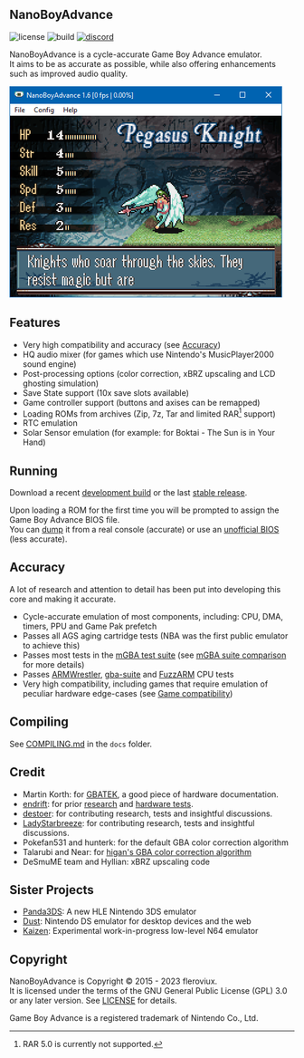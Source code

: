 <h2>NanoBoyAdvance</h2>

![license](https://img.shields.io/github/license/nba-emu/NanoBoyAdvance)
![build](https://img.shields.io/github/actions/workflow/status/nba-emu/NanoBoyAdvance/build.yml?branch=master)
[![discord](https://img.shields.io/discord/969218483873251338?logo=discord&label=discord)](https://discord.gg/4NnUjsf7Am)

NanoBoyAdvance is a cycle-accurate Game Boy Advance emulator.<br>
It aims to be as accurate as possible, while also offering enhancements such as
improved audio quality.<br>

![screenshot1](docs/screenshot.png)

## Features
- Very high compatibility and accuracy (see [Accuracy](#accuracy))
- HQ audio mixer (for games which use Nintendo's MusicPlayer2000 sound engine)
- Post-processing options (color correction, xBRZ upscaling and LCD ghosting simulation)
- Save State support (10x save slots available)
- Game controller support (buttons and axises can be remapped)
- Loading ROMs from archives (Zip, 7z, Tar and limited RAR[^1] support)
- RTC emulation
- Solar Sensor emulation (for example: for Boktai - The Sun is in Your Hand)

[^1]: RAR 5.0 is currently not supported.

## Running

Download a recent [development build](https://nightly.link/nba-emu/NanoBoyAdvance/workflows/build/master) or the last [stable release](https://github.com/nba-emu/NanoBoyAdvance/releases).

Upon loading a ROM for the first time you will be prompted to assign the Game Boy Advance BIOS file.  
You can [dump](https://github.com/mgba-emu/bios-dump/tree/master/src) it from a real console (accurate) or use an [unofficial BIOS](https://github.com/Nebuleon/ReGBA/blob/master/bios/gba_bios.bin) (less accurate).

## Accuracy

A lot of research and attention to detail has been put into developing this core and making it accurate.

- Cycle-accurate emulation of most components, including: CPU, DMA, timers, PPU and Game Pak prefetch
- Passes all AGS aging cartridge tests (NBA was the first public emulator to achieve this)
- Passes most tests in the [mGBA test suite](https://github.com/mgba-emu/suite) (see [mGBA suite comparison](docs/ACCURACY.md#mGBA-suite-comparison) for more details)
- Passes [ARMWrestler](https://github.com/destoer/armwrestler-gba-fixed), [gba-suite](https://github.com/jsmolka/gba-tests) and [FuzzARM](https://github.com/DenSinH/FuzzARM) CPU tests
- Very high compatibility, including games that require emulation of peculiar hardware edge-cases (see [Game compatibility](docs/ACCURACY.md#Game-compatibility))

## Compiling

See [COMPILING.md](docs/COMPILING.md) in the `docs` folder.

## Credit

- Martin Korth: for [GBATEK](http://problemkaputt.de/gbatek.htm), a good piece of hardware documentation.
- [endrift](https://github.com/endrift): for prior [research](http://mgba.io/tag/emulation/) and [hardware tests](https://github.com/mgba-emu/suite).
- [destoer](https://github.com/destoer): for contributing research, tests and insightful discussions.
- [LadyStarbreeze](https://github.com/LadyStarbreeze): for contributing research, tests and insightful discussions.
- Pokefan531 and hunterk: for the default GBA color correction algorithm
- Talarubi and Near: for [higan's GBA color correction algorithm](https://near.sh/articles/video/color-emulation)
- DeSmuME team and Hyllian: xBRZ upscaling code

## Sister Projects
- [Panda3DS](https://github.com/wheremyfoodat/panda3DS): A new HLE Nintendo 3DS emulator
- [Dust](https://github.com/Kelpsyberry/dust/): Nintendo DS emulator for desktop devices and the web
- [Kaizen](https://github.com/SimoneN64/Kaizen): Experimental work-in-progress low-level N64 emulator

## Copyright

NanoBoyAdvance is Copyright © 2015 - 2023 fleroviux.<br>
It is licensed under the terms of the GNU General Public License (GPL) 3.0 or any later version. See [LICENSE](LICENSE) for details.

Game Boy Advance is a registered trademark of Nintendo Co., Ltd.
